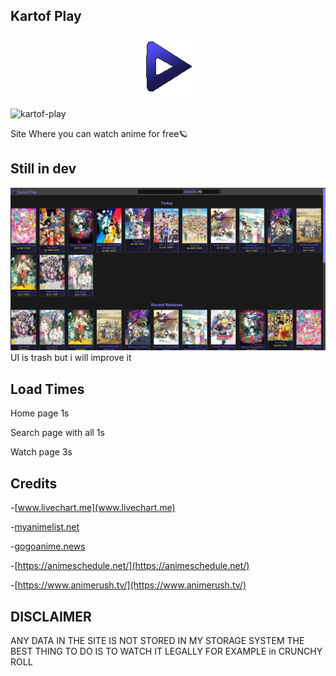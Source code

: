 

## Kartof Play
<p align="center">
<img src="./views/src/images/kartof-play.png">
</p>

![kartof-play](https://img.shields.io/github/languages/top/Kartofi/kartof-play)

  <a>Site Where you can watch anime for free🪐</a>
  


## Still in dev
<img aling="center" src="./imgs/preview.png">
UI is trash but i will improve it

## Load Times
Home page  1s

Search page with all 1s

Watch page 3s

## Credits
-[www.livechart.me](www.livechart.me)

-[myanimelist.net](myanimelist.net)

-[gogoanime.news](gogoanime.news)

-[https://animeschedule.net/](https://animeschedule.net/)

-[https://www.animerush.tv/](https://www.animerush.tv/)

## DISCLAIMER
ANY DATA IN THE SITE IS NOT STORED IN MY STORAGE SYSTEM
THE BEST THING TO DO IS TO WATCH IT LEGALLY FOR EXAMPLE in CRUNCHY ROLL
